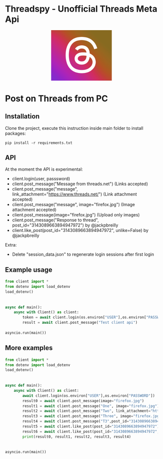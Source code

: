 # Threadspy - Unofficial Threads Meta Api

<p align="center">
  <img src=".github/cover.png" alt="cover" width="200px" />
</p>

# Post on Threads from PC
## Installation
Clone the project, execute this instruction inside main folder to install packages:

```shell
pip install -r requirements.txt
```

## API
At the moment the API is experimental:
- client.login(user, passsword)
- client.post_message("Message from threads.net") (Links accepted)
- client.post_message("message", link_attachment="https://www.threads.net/") (Link attachment accepted)
- client.post_message("message",  image="firefox.jpg") (Image attachment accepted)
- client.post_message(image="firefox.jpg") (Upload only images)
- client.post_message("Response to thread", post_id="3143089663894947972") by @jackpbreilly 
- client.like_post(post_id="3143089663894947972", unlike=False) by @jackpbreilly 

Extra:
- Delete "session_data.json" to regenerate login sessions after first login

## Example usage

```python
from client import *
from dotenv import load_dotenv
load_dotenv()


async def main():
    async with Client() as client:
        token = await client.login(os.environ["USER"],os.environ["PASSWORD"])
        result = await client.post_message("Test client api")

asyncio.run(main())
```

## More examples

```python
from client import *
from dotenv import load_dotenv
load_dotenv()


async def main():
    async with Client() as client:
        await client.login(os.environ["USER"],os.environ["PASSWORD"])
        result0 = await client.post_message(image="firefox.jpg")
        result1 = await client.post_message("One", image="firefox.jpg")
        result2 = await client.post_message("Two", link_attachment="https://twitter.com")
        result3 = await client.post_message("Three", image="firefox.jpg", link_attachment="https://chrome.com")
        result4 = await client.post_message("T3",post_id="3143089663894947972")
        result5 = await client.like_post(post_id="3143089663894947972")
        result6 = await client.like_post(post_id="3143089663894947972", unlike=True)
        print(result0, result1, result2, result3, result4)


asyncio.run(main())
```